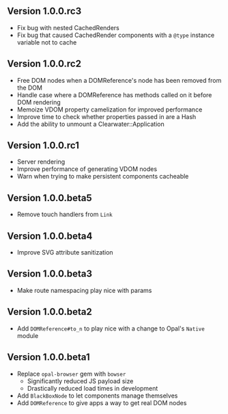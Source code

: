 ## Version 1.0.0.rc3

- Fix bug with nested CachedRenders
- Fix bug that caused CachedRender components with a `@type` instance variable not to cache

## Version 1.0.0.rc2

- Free DOM nodes when a DOMReference's node has been removed from the DOM
- Handle case where a DOMReference has methods called on it before DOM rendering
- Memoize VDOM property camelization for improved performance
- Improve time to check whether properties passed in are a Hash
- Add the ability to unmount a Clearwater::Application

## Version 1.0.0.rc1

- Server rendering
- Improve performance of generating VDOM nodes
- Warn when trying to make persistent components cacheable

## Version 1.0.0.beta5

- Remove touch handlers from `Link`

## Version 1.0.0.beta4

- Improve SVG attribute sanitization

## Version 1.0.0.beta3

- Make route namespacing play nice with params

## Version 1.0.0.beta2

- Add `DOMReference#to_n` to play nice with a change to Opal's `Native` module

## Version 1.0.0.beta1

- Replace `opal-browser` gem with `bowser`
  - Significantly reduced JS payload size
  - Drastically reduced load times in development
- Add `BlackBoxNode` to let components manage themselves
- Add `DOMReference` to give apps a way to get real DOM nodes
